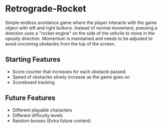 # Retrograde-Rocket

Simple endless avoidance game where the player interacts with the game object with left and right buttons. 
Instead of normal movement, pressing a direction uses a "rocket engine" on the side of the vehcile to move in the oposity direction.
Momentum is maintained and needs to be adjusted to avoid oncoming obstacles from the top of the screen.

## Starting Features

- Score counter that increases for each obstacle passed.
- Speed of obstacles slowly increase as the game goes on
- Scoreboard tracking

## Future Features

- Different playable characters
- Different difficulty levels
- Random bosses (Extra future content)
